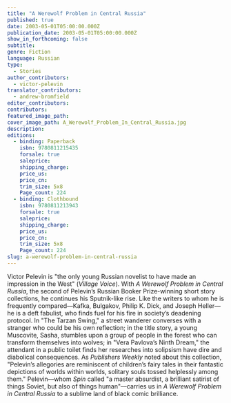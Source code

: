 ```yaml
---
title: "A Werewolf Problem in Central Russia"
published: true
date: 2003-05-01T05:00:00.000Z
publication_date: 2003-05-01T05:00:00.000Z
show_in_forthcoming: false
subtitle:
genre: Fiction
language: Russian
type:
  - Stories
author_contributors:
  - victor-pelevin
translator_contributors:
  - andrew-bromfield
editor_contributors:
contributors:
featured_image_path:
cover_image_path: A_Werewolf_Problem_In_Central_Russia.jpg
description:
editions:
  - binding: Paperback
    isbn: 9780811215435
    forsale: true
    saleprice:
    shipping_charge:
    price_us:
    price_cn:
    trim_size: 5x8
    Page_count: 224
  - binding: Clothbound
    isbn: 9780811213943
    forsale: true
    saleprice:
    shipping_charge:
    price_us:
    price_cn:
    trim_size: 5x8
    Page_count: 224
slug: a-werewolf-problem-in-central-russia
---
```


Victor Pelevin is "the only young Russian novelist to have made an impression in the West" (_Village Voice_). With _A Werewolf Problem in Central Russia_, the second of Pelevin’s Russian Booker Prize-winning short story collections, he continues his Sputnik-like rise. Like the writers to whom he is frequently compared––Kafka, Bulgakov, Philip K. Dick, and Joseph Heller––he is a deft fabulist, who finds fuel for his fire in society’s deadening protocol. In "The Tarzan Swing," a street wanderer converses with a stranger who could be his own reflection; in the title story, a young Muscovite, Sasha, stumbles upon a group of people in the forest who can transform themselves into wolves; in "Vera Pavlova’s Ninth Dream," the attendant in a public toilet finds her researches into solipsism have dire and diabolical consequences. As _Publishers Weekly_ noted about this collection, "Pelevin’s allegories are reminiscent of children’s fairy tales in their fantastic depictions of worlds within worlds, solitary souls tossed helplessly among them." Pelevin––whom _Spin_ called "a master absurdist, a brilliant satirist of things Soviet, but also of things human"––carries us in _A Werewolf Problem in Central Russia_ to a sublime land of black comic brilliance.

